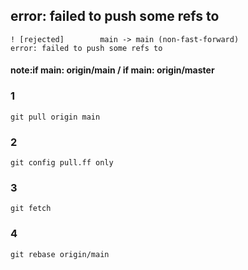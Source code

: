 ## error: failed to push some refs to
```
! [rejected]        main -> main (non-fast-forward)
error: failed to push some refs to
```
#### note:if main: origin/main / if main: origin/master
### 1
```git pull origin main```
### 2
```git config pull.ff only```
### 3
```git fetch```
### 4
```git rebase origin/main```
